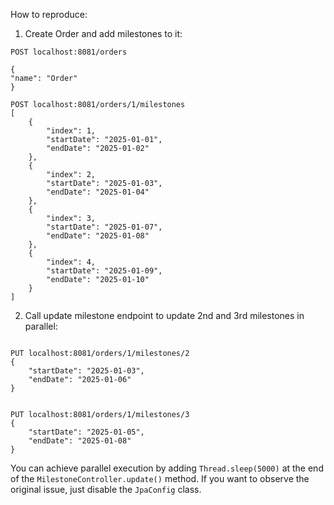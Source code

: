 How to reproduce:

1. Create Order and add milestones to it:

```http request
POST localhost:8081/orders

{
"name": "Order"
}
```

```http request
POST localhost:8081/orders/1/milestones
[
    {
        "index": 1,
        "startDate": "2025-01-01",
        "endDate": "2025-01-02"
    },
    {
        "index": 2,
        "startDate": "2025-01-03",
        "endDate": "2025-01-04"
    },
    {
        "index": 3,
        "startDate": "2025-01-07",
        "endDate": "2025-01-08"
    },
    {
        "index": 4,
        "startDate": "2025-01-09",
        "endDate": "2025-01-10"
    }
]
```
2. Call update milestone endpoint to update 2nd and 3rd milestones in parallel:

```http request

PUT localhost:8081/orders/1/milestones/2
{
    "startDate": "2025-01-03",
    "endDate": "2025-01-06"
}
```
```http request

PUT localhost:8081/orders/1/milestones/3
{
    "startDate": "2025-01-05",
    "endDate": "2025-01-08"
}
```

You can achieve parallel execution by adding `Thread.sleep(5000)` at the end of the `MilestoneController.update()` method.
If you want to observe the original issue, just disable the `JpaConfig` class.